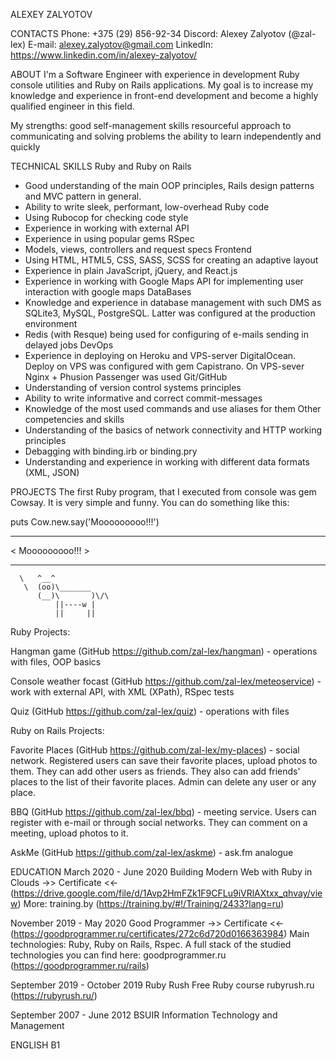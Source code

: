 ALEXEY ZALYOTOV

CONTACTS
Phone: +375 (29) 856-92-34
Discord: Alexey Zalyotov (@zal-lex)
E-mail: alexey.zalyotov@gmail.com
LinkedIn: https://www.linkedin.com/in/alexey-zalyotov/

ABOUT
I'm a Software Engineer with experience in development Ruby console utilities and Ruby on Rails applications. My goal is to increase my knowledge and experience in front-end development and become a highly qualified engineer in this field.

My strengths:
good self-management skills
resourceful approach to communicating and solving problems
the ability to learn independently and quickly

TECHNICAL SKILLS
Ruby and Ruby on Rails

- Good understanding of the main OOP principles, Rails design patterns and MVC pattern in general.
- Ability to write sleek, performant, low-overhead Ruby code
- Using Rubocop for checking code style
- Experience in working with external API
- Experience in using popular gems
  RSpec
- Models, views, controllers and request specs
  Frontend
- Using HTML, HTML5, CSS, SASS, SCSS for creating an adaptive layout
- Experience in plain JavaScript, jQuery, and React.js
- Experience in working with Google Maps API for implementing user interaction with google maps
  DataBases
- Knowledge and experience in database management with such DMS as SQLite3, MySQL, PostgreSQL. Latter was configured at the production environment
- Redis (with Resque) being used for configuring of e-mails sending in delayed jobs
  DevOps
- Experience in deploying on Heroku and VPS-server DigitalOcean. Deploy on VPS was configured with gem Capistrano. On VPS-sever Nginx + Phusion Passenger was used
  Git/GitHub
- Understanding of version control systems principles
- Ability to write informative and correct commit-messages
- Knowledge of the most used commands and use aliases for them
  Other competencies and skills
- Understanding of the basics of network connectivity and HTTP working principles
- Debagging with binding.irb or binding.pry
- Understanding and experience in working with different data formats (XML, JSON)

PROJECTS
The first Ruby program, that I executed from console was gem Cowsay. It is very simple and funny. You can do something like this:

puts Cow.new.say('Mooooooooo!!!')

---

< Mooooooooo!!! >

---

      \   ^__^
       \  (oo)\_______
          (__)\       )\/\
              ||----w |
              ||     ||

Ruby Projects:

Hangman game (GitHub https://github.com/zal-lex/hangman) - operations with files, OOP basics

Console weather focast (GitHub https://github.com/zal-lex/meteoservice) - work with external API, with XML (XPath), RSpec tests

Quiz (GitHub https://github.com/zal-lex/quiz) - operations with files

Ruby on Rails Projects:

Favorite Places (GitHub https://github.com/zal-lex/my-places) - social network. Registered users can save their favorite places, upload photos to them. They can add other users as friends. They also can add friends' places to the list of their favorite places. Admin can delete any user or any place.

BBQ (GitHub https://github.com/zal-lex/bbq) - meeting service. Users can register with e-mail or through social networks. They can comment on a meeting, upload photos to it.

AskMe (GitHub https://github.com/zal-lex/askme) - ask.fm analogue

EDUCATION
March 2020 - June 2020
Building Modern Web with Ruby in Clouds
->> Certificate <<- (https://drive.google.com/file/d/1Avp2HmFZk1F9CFLu9iVRlAXtxx_qhvay/view)
More: training.by (https://training.by/#!/Training/2433?lang=ru)

November 2019 - May 2020
Good Programmer
->> Certificate <<- (https://goodprogrammer.ru/certificates/272c6d720d0166363984)
Main technologies:
Ruby, Ruby on Rails, Rspec.
A full stack of the studied technologies you can find here: goodprogrammer.ru (https://goodprogrammer.ru/rails)

September 2019 - October 2019
Ruby Rush
Free Ruby course rubyrush.ru (https://rubyrush.ru/)

September 2007 - June 2012
BSUIR
Information Technology and Management

ENGLISH B1
